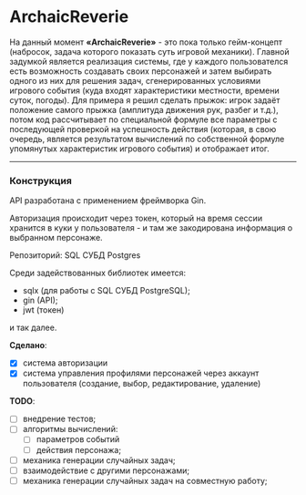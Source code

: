 # ArchaicReverie

На данный момент **«ArchaicReverie»** - это пока только гейм-концепт (набросок, задача которого показать суть игровой механики). Главной задумкой является реализация системы, где у каждого пользователся есть возможность создавать своих персонажей и затем выбирать одного из них для решения задач, сгенерированных условиями игрового события (куда входят характеристики местности, времени суток, погоды). Для примера я решил сделать прыжок: игрок задаёт положение самого прыжка (амплитуда движения рук, разбег и т.д.), потом код рассчитывает по специальной формуле все параметры с последующей проверкой на успешность действия (которая, в свою очередь, является результатом вычислений по собственной формуле упомянутых характеристик игрового события) и отображает итог. 
___
### Конструкция

API разработана с применением фреймворка Gin.

Авторизация происходит через токен, который на время сессии хранится в куки у пользователя - и там же закодирована информация о выбранном персонаже. 

Репозиторий: SQL СУБД Postgres

Среди задействованных библиотек имеется: 
* sqlx (для работы с SQL СУБД PostgreSQL);
* gin (API);
* jwt (токен)

и так далее. 

**Сделано**:
- [X] система авторизации
- [X] система управления профилями персонажей через аккаунт пользователя (создание, выбор, редактирование, удаление)

**TODO**:
- [ ] внедрение тестов; 
- [ ] алгоритмы вычислений:
	- [ ] параметров событий
	- [ ] действия персонажа;
- [ ] механика генерации случайных задач;
- [ ] взаимодействие с другими персонажами;
- [ ] механика генерации случайных задач на совместную работу;
